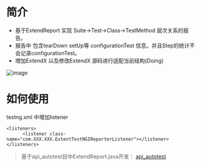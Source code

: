 # 简介
- 基于ExtendReport 实现 Suite->Test->Class->TestMethod 层次关系的报告。
- 报告中 包含tearDown setUp等 configurationTest 信息。并且Step的统计不会记录configurationTest。
- 增加ExtendX 以及修改ExtendX 源码进行适配当前结构(Doing)

![image](https://github.com/yili1992/ExtendReport/raw/master/asset/1.png)

# 如何使用
testng.xml 中增加listener


    <listeners>
          <listener class-name="com.XXX.XXX.ExtentTestNGIReporterListener"></listener>
    </listeners>
>基于api_autotest目中ExtendReport.java开发：
[api_autotest](https://github.com/ChenSen5/api_autotest/blob/master/src/main/java/com/sen/api/listeners/ExtentTestNGIReporterListener.java)

